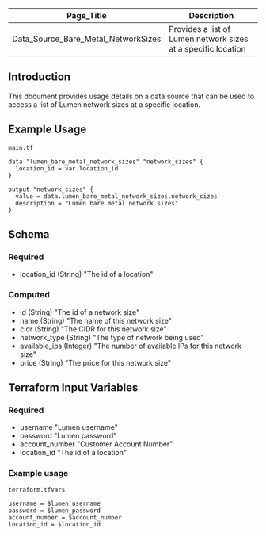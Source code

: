| Page_Title                          | Description                                                   |
|-------------------------------------|---------------------------------------------------------------|
| Data_Source_Bare_Metal_NetworkSizes | Provides a list of Lumen network sizes at a specific location |

## Introduction
This document provides usage details on a data source that can be used to access a list of Lumen network sizes at a specific location.

## Example Usage
`main.tf`
```hcl
data "lumen_bare_metal_network_sizes" "network_sizes" {
  location_id = var.location_id
}

output "network_sizes" {
  value = data.lumen_bare_metal_network_sizes.network_sizes
  description = "Lumen bare metal network sizes"
}
```

## Schema

### Required
- location_id (String) "The id of a location"

### Computed
- id (String) "The id of a network size"
- name (String) "The name of this network size"
- cidr (String) "The CIDR for this network size"
- network_type (String) "The type of network being used"
- available_ips (Integer) "The number of available IPs for this network size"
- price (String) "The price for this network size"

## Terraform Input Variables
### Required
- username "Lumen username"
- password "Lumen password"
- account_number "Customer Account Number"
- location_id "The id of a location"

### Example usage
`terraform.tfvars`
```hcl
username = $lumen_username
password = $lumen_password
account_number = $account_number
location_id = $location_id
```
